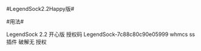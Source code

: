 #LegendSock2.2Happy版#

#用法#

LegendSock 2.2 开心版 授权码 LegendSock-7c88c80c90e05999 whmcs ss 插件 破解无 授权

